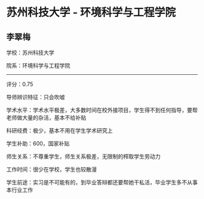 # 苏州科技大学 - 环境科学与工程学院

## 李翠梅

学校：苏州科技大学

院系：环境科学与工程学院

* * *

评分：0.75

导师辨识特征：只会吹嘘

学术水平：学术水平极差，大多数时间在校外接项目，学生得不到任何指导，要帮老师做大量的杂活，基本不给补贴

科研经费：极少，基本不用在学生学术研究上

学生补助：600，国家补贴

师生关系：不尊重学生，师生关系极差，无限制的榨取学生劳动力

工作时间：很少在学校，学生也较散漫

学生前途：实习是不可能有的，到毕业答辩都还要帮她干私活，毕业学生多不从事本行业工作